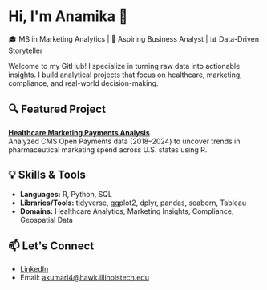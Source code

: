 # Hi, I'm Anamika 👋

🎓 MS in Marketing Analytics | 💼 Aspiring Business Analyst | 📊 Data-Driven Storyteller

Welcome to my GitHub! I specialize in turning raw data into actionable insights. I build analytical projects that focus on healthcare, marketing, compliance, and real-world decision-making.

## 🔍 Featured Project
**[Healthcare Marketing Payments Analysis](https://github.com/ana700433/healthcare-marketing-payments)**  
Analyzed CMS Open Payments data (2018–2024) to uncover trends in pharmaceutical marketing spend across U.S. states using R.

## 💡 Skills & Tools
- **Languages:** R, Python, SQL
- **Libraries/Tools:** tidyverse, ggplot2, dplyr, pandas, seaborn, Tableau
- **Domains:** Healthcare Analytics, Marketing Insights, Compliance, Geospatial Data

## 📫 Let's Connect
- [LinkedIn](https://www.linkedin.com/in/YOUR-LINKEDIN-ID)
- Email: akumari4@hawk.illinoistech.edu
